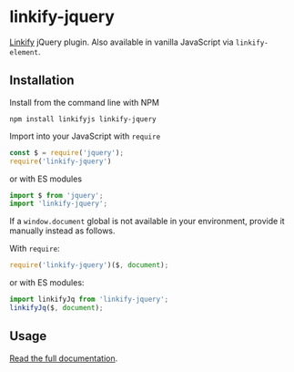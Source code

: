 linkify-jquery
===

[Linkify](https://linkify.js.org/) jQuery plugin. Also available in vanilla JavaScript via `linkify-element`.

## Installation

Install from the command line with NPM

```
npm install linkifyjs linkify-jquery
```

Import into your JavaScript with `require`
```js
const $ = require('jquery');
require('linkify-jquery')
```
or with ES modules
```js
import $ from 'jquery';
import 'linkify-jquery';
```

If a `window.document` global is not available in your environment, provide it manually instead as follows.

With `require`:
```js
require('linkify-jquery')($, document);
```
or with ES modules:
```js
import linkifyJq from 'linkify-jquery';
linkifyJq($, document);
```

## Usage

[Read the full documentation](https://linkify.js.org/docs/linkify-jquery.html).
